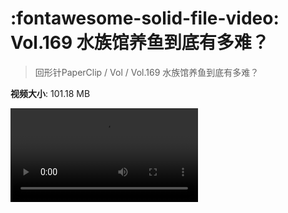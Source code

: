 # :fontawesome-solid-file-video: Vol.169 水族馆养鱼到底有多难？

> 回形针PaperClip / Vol / Vol.169 水族馆养鱼到底有多难？

**视频大小**: 101.18 MB

<div class="video"><video src="https://file.hsyhx.top/archive/回形针PaperClip/Vol/Vol.169 水族馆养鱼到底有多难？.mp4" controls preload>🤔 您的浏览器不支持 video 标签</video></div>